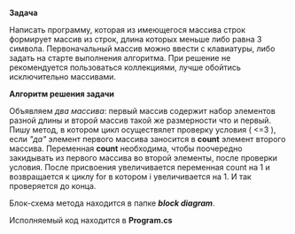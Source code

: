 **Задача**

Написать программу, которая из имеющегося массива строк формирует массив из строк, длина которых меньше либо равна 3 символа. Первоначальный массив можно ввести с клавиатуры, либо задать на старте выполнения алгоритма. При решение не рекомендуется пользоваться коллекциями, лучше обойтись исключительно массивами.

**Алгоритм решения задачи**

Объявляем *два массива*: первый массив содержит набор элементов разной длины и второй массив такой же размерности что и первый. Пишу метод, в котором цикл осуществялет проверку условия ( <=3 ), если *"да"* элемент первого массива заносится в **count** элемент второго массива. Переменная **count** необходима, чтобы поочередно закидывать из первого массива во второй элементы, после проверки условия. После присвоения увеличивается переменная count на 1 и возвращается к циклу for в котором i увеличивается на 1. И так проверяется до конца.

Блок-схема метода находится в папке ***block diagram***.

Исполняемый код находится в **Program.cs**